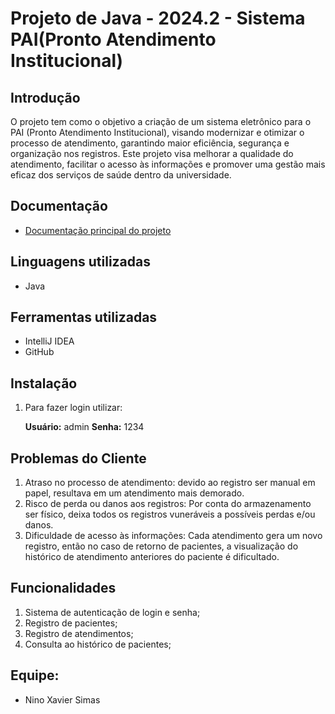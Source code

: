 # Projeto de Java - 2024.2 - Sistema PAI(Pronto Atendimento Institucional)
## Introdução

O projeto tem como o objetivo a criação de um sistema eletrônico para o PAI (Pronto Atendimento Institucional), visando modernizar e otimizar o processo de atendimento, garantindo maior eficiência, segurança e organização nos registros. Este projeto visa melhorar a qualidade do atendimento, facilitar o acesso às informações e promover uma gestão mais eficaz dos serviços de saúde dentro da universidade.

## Documentação
* [Documentação principal do projeto](https://docs.google.com/document/d/1fyHg4xqPUZPvmofl27iYEhMXS6r9Jg1KQsGO3RyhiXA/edit?usp=sharing)

## Linguagens utilizadas
* Java

## Ferramentas utilizadas
* IntelliJ IDEA
* GitHub

## Instalação
1. Para fazer login utilizar:

   **Usuário:** admin
   **Senha:** 1234

## Problemas do Cliente
1. Atraso no processo de atendimento: devido ao registro ser manual em papel, resultava em um atendimento mais demorado.
2. Risco de perda ou danos aos registros: Por conta do armazenamento ser físico, deixa todos os registros vuneráveis a possíveis perdas e/ou danos.
3. Dificuldade de acesso às informações: Cada atendimento gera um novo registro, então no caso de retorno de pacientes, a visualização do histórico de atendimento anteriores do paciente é dificultado.

## Funcionalidades
1. Sistema de autenticação de login e senha;
2. Registro de pacientes;
3. Registro de atendimentos;
4. Consulta ao histórico de pacientes;

## Equipe:
* Nino Xavier Simas 
